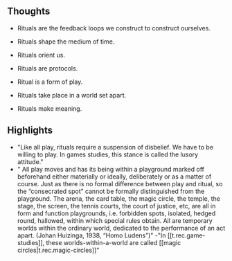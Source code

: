 
## Thoughts

-   Rituals are the feedback loops we construct to construct ourselves.
    
-   Rituals shape the medium of time.
    
-   Rituals orient us.
    
-   Rituals are protocols.
    
-   Ritual is a form of play.
    
-   Rituals take place in a world set apart.
    
-   Rituals make meaning.

## Highlights

- "Like all play, rituals require a suspension of disbelief. We have to be willing to play. In games studies, this stance is called the lusory attitude."
- "    All play moves and has its being within a playground marked off beforehand either materially or ideally, deliberately or as a matter of course. Just as there is no formal difference between play and ritual, so the “consecrated spot” cannot be formally distinguished from the playground. The arena, the card table, the magic circle, the temple, the stage, the screen, the tennis courts, the court of justice, etc, are all in form and function playgrounds, i.e. forbidden spots, isolated, hedged round, hallowed, within which special rules obtain. All are temporary worlds within the ordinary world, dedicated to the performance of an act apart.
    (Johan Huizinga, 1938, “Homo Ludens”)"
-"In [[t.rec.game-studies]], these worlds-within-a-world are called [[magic circles|t.rec.magic-circles]]"